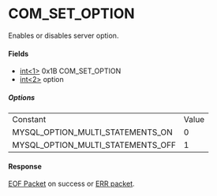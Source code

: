 
# COM_SET_OPTION

Enables or disables server option.


#### Fields



* [int<1>](../protocol-data-types.md) 0x1B COM_SET_OPTION
* [int<2>](../protocol-data-types.md) option



##### Options



|   |   |
| --- | --- |
| Constant | Value |
| MYSQL_OPTION_MULTI_STATEMENTS_ON | 0 |
| MYSQL_OPTION_MULTI_STATEMENTS_OFF | 1 |



#### Response


[EOF Packet](../4-server-response-packets/eof_packet.md) on success or [ERR packet](../4-server-response-packets/err_packet.md).

